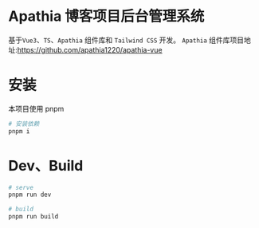 # Apathia 博客项目后台管理系统

基于`Vue3`、`TS`、`Apathia` 组件库和 `Tailwind CSS` 开发。 `Apathia` 组件库项目地址:https://github.com/apathia1220/apathia-vue

# 安装

本项目使用 pnpm

```bash
# 安装依赖
pnpm i

```

# Dev、Build

```bash
# serve
pnpm run dev

# build
pnpm run build
```
